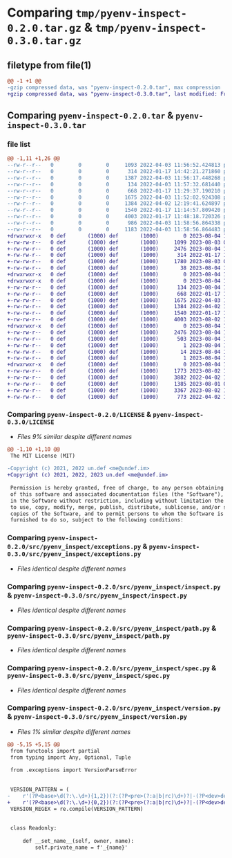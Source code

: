 # Comparing `tmp/pyenv-inspect-0.2.0.tar.gz` & `tmp/pyenv-inspect-0.3.0.tar.gz`

## filetype from file(1)

```diff
@@ -1 +1 @@
-gzip compressed data, was "pyenv-inspect-0.2.0.tar", max compression
+gzip compressed data, was "pyenv-inspect-0.3.0.tar", last modified: Fri Aug  4 13:52:12 2023, max compression
```

## Comparing `pyenv-inspect-0.2.0.tar` & `pyenv-inspect-0.3.0.tar`

### file list

```diff
@@ -1,11 +1,26 @@
--rw-r--r--   0        0        0     1093 2022-04-03 11:56:52.424813 pyenv-inspect-0.2.0/LICENSE
--rw-r--r--   0        0        0      314 2022-01-17 14:42:21.271860 pyenv-inspect-0.2.0/README.md
--rw-r--r--   0        0        0     1387 2022-04-03 11:56:17.448268 pyenv-inspect-0.2.0/pyproject.toml
--rw-r--r--   0        0        0      134 2022-04-03 11:57:32.681440 pyenv-inspect-0.2.0/src/pyenv_inspect/__init__.py
--rw-r--r--   0        0        0      668 2022-01-17 11:29:37.190210 pyenv-inspect-0.2.0/src/pyenv_inspect/exceptions.py
--rw-r--r--   0        0        0     1675 2022-04-03 11:52:02.924308 pyenv-inspect-0.2.0/src/pyenv_inspect/inspect.py
--rw-r--r--   0        0        0     1384 2022-04-02 12:19:41.624897 pyenv-inspect-0.2.0/src/pyenv_inspect/path.py
--rw-r--r--   0        0        0     1540 2022-01-17 11:14:57.809420 pyenv-inspect-0.2.0/src/pyenv_inspect/spec.py
--rw-r--r--   0        0        0     4003 2022-01-17 11:48:18.720326 pyenv-inspect-0.2.0/src/pyenv_inspect/version.py
--rw-r--r--   0        0        0      986 2022-04-03 11:58:56.864338 pyenv-inspect-0.2.0/setup.py
--rw-r--r--   0        0        0     1183 2022-04-03 11:58:56.864483 pyenv-inspect-0.2.0/PKG-INFO
+drwxrwxr-x   0 def       (1000) def       (1000)        0 2023-08-04 13:52:12.002101 pyenv-inspect-0.3.0/
+-rw-rw-r--   0 def       (1000) def       (1000)     1099 2023-08-03 08:04:36.000000 pyenv-inspect-0.3.0/LICENSE
+-rw-rw-r--   0 def       (1000) def       (1000)     2476 2023-08-04 13:52:12.002101 pyenv-inspect-0.3.0/PKG-INFO
+-rw-rw-r--   0 def       (1000) def       (1000)      314 2022-01-17 14:42:21.000000 pyenv-inspect-0.3.0/README.md
+-rw-rw-r--   0 def       (1000) def       (1000)     1780 2023-08-03 08:13:05.000000 pyenv-inspect-0.3.0/pyproject.toml
+-rw-rw-r--   0 def       (1000) def       (1000)       38 2023-08-04 13:52:12.002101 pyenv-inspect-0.3.0/setup.cfg
+drwxrwxr-x   0 def       (1000) def       (1000)        0 2023-08-04 13:52:12.002101 pyenv-inspect-0.3.0/src/
+drwxrwxr-x   0 def       (1000) def       (1000)        0 2023-08-04 13:52:12.002101 pyenv-inspect-0.3.0/src/pyenv_inspect/
+-rw-rw-r--   0 def       (1000) def       (1000)      134 2023-08-04 13:51:11.000000 pyenv-inspect-0.3.0/src/pyenv_inspect/__init__.py
+-rw-rw-r--   0 def       (1000) def       (1000)      668 2022-01-17 11:29:37.000000 pyenv-inspect-0.3.0/src/pyenv_inspect/exceptions.py
+-rw-rw-r--   0 def       (1000) def       (1000)     1675 2022-04-03 11:52:02.000000 pyenv-inspect-0.3.0/src/pyenv_inspect/inspect.py
+-rw-rw-r--   0 def       (1000) def       (1000)     1384 2022-04-02 12:19:41.000000 pyenv-inspect-0.3.0/src/pyenv_inspect/path.py
+-rw-rw-r--   0 def       (1000) def       (1000)     1540 2022-01-17 11:14:57.000000 pyenv-inspect-0.3.0/src/pyenv_inspect/spec.py
+-rw-rw-r--   0 def       (1000) def       (1000)     4003 2023-08-02 15:20:01.000000 pyenv-inspect-0.3.0/src/pyenv_inspect/version.py
+drwxrwxr-x   0 def       (1000) def       (1000)        0 2023-08-04 13:52:12.002101 pyenv-inspect-0.3.0/src/pyenv_inspect.egg-info/
+-rw-rw-r--   0 def       (1000) def       (1000)     2476 2023-08-04 13:52:11.000000 pyenv-inspect-0.3.0/src/pyenv_inspect.egg-info/PKG-INFO
+-rw-rw-r--   0 def       (1000) def       (1000)      503 2023-08-04 13:52:11.000000 pyenv-inspect-0.3.0/src/pyenv_inspect.egg-info/SOURCES.txt
+-rw-rw-r--   0 def       (1000) def       (1000)        1 2023-08-04 13:52:11.000000 pyenv-inspect-0.3.0/src/pyenv_inspect.egg-info/dependency_links.txt
+-rw-rw-r--   0 def       (1000) def       (1000)       14 2023-08-04 13:52:11.000000 pyenv-inspect-0.3.0/src/pyenv_inspect.egg-info/top_level.txt
+-rw-rw-r--   0 def       (1000) def       (1000)        1 2023-08-04 13:52:11.000000 pyenv-inspect-0.3.0/src/pyenv_inspect.egg-info/zip-safe
+drwxrwxr-x   0 def       (1000) def       (1000)        0 2023-08-04 13:52:12.002101 pyenv-inspect-0.3.0/tests/
+-rw-rw-r--   0 def       (1000) def       (1000)     1773 2023-08-02 15:28:52.000000 pyenv-inspect-0.3.0/tests/test_inspect.py
+-rw-rw-r--   0 def       (1000) def       (1000)     3882 2022-04-02 12:20:42.000000 pyenv-inspect-0.3.0/tests/test_path.py
+-rw-rw-r--   0 def       (1000) def       (1000)     1385 2023-08-01 08:14:44.000000 pyenv-inspect-0.3.0/tests/test_spec.py
+-rw-rw-r--   0 def       (1000) def       (1000)     3367 2023-08-02 15:22:45.000000 pyenv-inspect-0.3.0/tests/test_version.py
+-rw-rw-r--   0 def       (1000) def       (1000)      773 2022-04-02 11:14:20.000000 pyenv-inspect-0.3.0/tests/testlib.py
```

### Comparing `pyenv-inspect-0.2.0/LICENSE` & `pyenv-inspect-0.3.0/LICENSE`

 * *Files 9% similar despite different names*

```diff
@@ -1,10 +1,10 @@
 The MIT License (MIT)
 
-Copyright (c) 2021, 2022 un.def <me@undef.im>
+Copyright (c) 2021, 2022, 2023 un.def <me@undef.im>
 
 Permission is hereby granted, free of charge, to any person obtaining a copy
 of this software and associated documentation files (the "Software"), to deal
 in the Software without restriction, including without limitation the rights
 to use, copy, modify, merge, publish, distribute, sublicense, and/or sell
 copies of the Software, and to permit persons to whom the Software is
 furnished to do so, subject to the following conditions:
```

### Comparing `pyenv-inspect-0.2.0/src/pyenv_inspect/exceptions.py` & `pyenv-inspect-0.3.0/src/pyenv_inspect/exceptions.py`

 * *Files identical despite different names*

### Comparing `pyenv-inspect-0.2.0/src/pyenv_inspect/inspect.py` & `pyenv-inspect-0.3.0/src/pyenv_inspect/inspect.py`

 * *Files identical despite different names*

### Comparing `pyenv-inspect-0.2.0/src/pyenv_inspect/path.py` & `pyenv-inspect-0.3.0/src/pyenv_inspect/path.py`

 * *Files identical despite different names*

### Comparing `pyenv-inspect-0.2.0/src/pyenv_inspect/spec.py` & `pyenv-inspect-0.3.0/src/pyenv_inspect/spec.py`

 * *Files identical despite different names*

### Comparing `pyenv-inspect-0.2.0/src/pyenv_inspect/version.py` & `pyenv-inspect-0.3.0/src/pyenv_inspect/version.py`

 * *Files 1% similar despite different names*

```diff
@@ -5,15 +5,15 @@
 from functools import partial
 from typing import Any, Optional, Tuple
 
 from .exceptions import VersionParseError
 
 
 VERSION_PATTERN = (
-    r'(?P<base>\d(?:\.\d+){1,2})(?:(?P<pre>(?:a|b|rc)\d+)?|-(?P<dev>dev))')
+    r'(?P<base>\d(?:\.\d+){0,2})(?:(?P<pre>(?:a|b|rc)\d+)?|-(?P<dev>dev))')
 VERSION_REGEX = re.compile(VERSION_PATTERN)
 
 
 class Readonly:
 
     def __set_name__(self, owner, name):
         self.private_name = f'_{name}'
```

